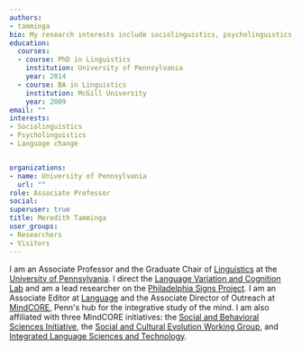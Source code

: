 ```yaml
---
authors:
- tamminga
bio: My research interests include sociolinguistics, psycholinguistics, and language change.
education:
  courses:
  - course: PhD in Linguistics
    institution: University of Pennsylvania
    year: 2014
  - course: BA in Linguistics
    institution: McGill University
    year: 2009
email: ""
interests:
- Sociolinguistics
- Psycholinguistics
- Language change


organizations:
- name: University of Pennsylvania
  url: ""
role: Associate Professor
social:
superuser: true
title: Meredith Tamminga
user_groups:
- Researchers
- Visitors
---
```


I am an Associate Professor and the Graduate Chair of [Linguistics](https://www.ling.upenn.edu/) at the [University of Pennsylvania](https://www.upenn.edu/). I direct the [Language Variation and Cognition Lab](https://tammingalab.github.io/) and am a lead researcher on the [Philadelphia Signs Project](https://pennds.org/phillysigns/). I am an Associate Editor at [Language](https://languagelsa.org/index.php/language) and the Associate Director of Outreach at [MindCORE](https://mindcore.sas.upenn.edu/), Penn's hub for the integrative study of the mind. I am also affiliated with three MindCORE initiatives: the [Social and Behavioral Sciences Initiative](https://web.sas.upenn.edu/penn-sbsi/), the [Social and Cultural Evolution Working Group](https://web.sas.upenn.edu/scew/), and [Integrated Language Sciences and Technology](https://web.sas.upenn.edu/langscience/). 


